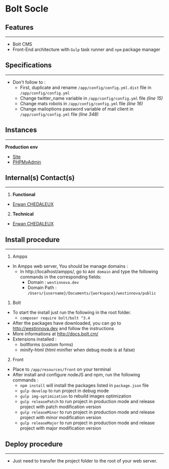 Bolt Socle
========================

Features
--------------
***
  * Bolt CMS
  * Front-End architecture with `Gulp` task runner and `npm` package manager


Specifications
--------------
***
  * Don't follow to :
    * First, duplicate and rename `/app/config/config.yml.dist` file in
    `/app/config/config.yml`
    * Change twitter_name variable in `/app/config/config.yml` file _(line 15)_
    * Change mats robots in `/app/config/config.yml` file _(line 16)_
    * Change mailoptions password variable of mail client in
    `/app/config/config.yml` file _(line 348)_


Instances
--------------
***
**Production env**
  * [Site](http://)
  * [PHPMyAdmin](https://)


Internal(s) Contact(s)
--------------
***
1. **Functional**
  * [Erwan CHEDALEUX](mailto:erwan.chedaleux@gmail.com)

2. **Technical**
  * [Erwan CHEDALEUX](mailto:erwan.chedaleux@gmail.com)


Install procedure
--------------
***
1. Ampps
  * In Ampps web server, You should be manage domains :
    * In http://localhost/ampps/, go to `Add domain` and type the following
    commands in the corresponding fields:
      * Domain : `westinnova.dev`
      * Domain Path : `/Users/{username}/Documents/{workspace}/westinnova/public`
1. Bolt
  * To start the install just run the following in the root folder.
    * `composer require bolt/bolt ^3.4`
  * After the packages have downloaded, you can go to http://westinnova.dev and
  follow the instructions
  * More informations at http://docs.bolt.cm/
  * Extensions installed :
    * boltforms (custom forms)
    * minify-html (html minifier when debug mode is at false)
2. Front
  * Place to `/app/resources/front` on your terminal
  * After install and configure nodeJS and npm, run the following commands :
    * `npm install` will install the packages listed in `package.json` file
    * `gulp develop` to run project in debug mode
    * `gulp img-optimization` to rebuild images optimization
    * `gulp releasePatch` to run project in production mode and release project
    with patch modification version
    * `gulp releaseMinor` to run project in production mode and release project
    with minor modification version
    * `gulp releaseMajor` to run project in production mode and release project
    with major modification version


Deploy procedure
--------------
***
  * Just need to transfer the project folder to the root of your web server.
